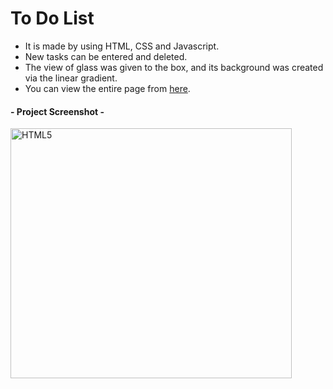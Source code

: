 # To Do List 

- It is made by using HTML, CSS and Javascript.
- New tasks can be entered and deleted.
- The view of glass was given to the box, and its background was created via the linear gradient.
- You can view the entire page from [here](https://ecemgo-todolist-js.netlify.app/).



#### - Project Screenshot -
<p align="left">
<img src="https://user-images.githubusercontent.com/13468728/219599126-09510f2f-73c9-4b7c-88e5-9d2776f7f0d8.jpg" title="HTML5" alt="HTML5" width="450" height="400"/>
</p>

